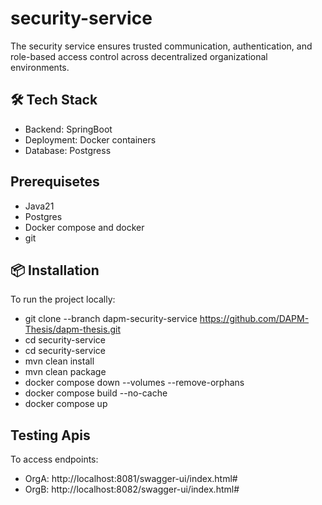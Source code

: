 # security-service 
The security service ensures trusted communication, authentication, and role-based access control across decentralized organizational environments.
 
## 🛠️ Tech Stack
- Backend: SpringBoot
- Deployment: Docker containers
- Database: Postgress

## Prerequisetes
- Java21
- Postgres
- Docker compose and docker
- git

## 📦 Installation
To run the project locally:
- git clone --branch dapm-security-service https://github.com/DAPM-Thesis/dapm-thesis.git 
- cd security-service
- cd security-service
- mvn clean install
- mvn clean package
- docker compose down --volumes --remove-orphans
- docker compose build --no-cache  
- docker compose up

## Testing Apis
To access endpoints:
- OrgA: http://localhost:8081/swagger-ui/index.html#
- OrgB: http://localhost:8082/swagger-ui/index.html#
